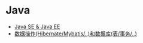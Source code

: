 
# Java

- [Java SE & Java EE](./se_ee.md)
- [数据操作(Hibernate/Mybatis/..)和数据库(表/事务/..)](./data-db.md)
